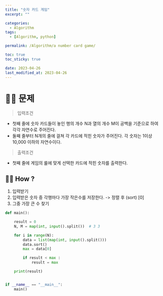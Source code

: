 ```yaml
---
title: "숫자 카드 게임"
excerpt: ""

categories:
  - Algorithm
tags:
  - [Algorithm, python]

permalink: /Algorithm/a number card game/

toc: true
toc_sticky: true

date: 2023-04-26
last_modified_at: 2023-04-26
---
```


# ☝🏻 문제
> 입력조건
- 첫째 줄에 숫자 카드들이 놓인 행의 개수 N과 열의 개수 M이 공백을 기준으로 하여 각각 자연수로 주어진다.
- 둘째 줄부터 N개의 줄에 걸쳐 각 카드에 적힌 숫자가 주어진다. 각 숫자는 1이상 10,000 이하의 자연수이다.

>출력조건
- 첫째 줄에 게임의 룰에 맞게 선택한 카드에 적힌 숫자를 출력한다.

## ✌🏻 How ?

1. 입력받기
2. 입력받은 숫자 중 각행마다 가장 작은수를 저장한다. -> 정렬 후 (sort) [0]
3. 그중 가장 큰 수 찾기

```python
def main():

    result = 0
    N, M = map(int, input().split())  # 3 3

    for i in range(N):
        data = list(map(int, input().split()))
        data.sort()
        max = data[0]

        if result < max :
            result = max

    print(result)


if __name__ == "__main__":
    main()

```






